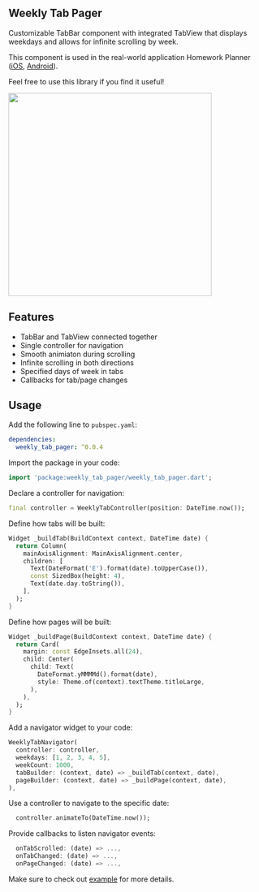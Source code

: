 ## Weekly Tab Pager

Customizable TabBar component with integrated TabView that displays weekdays and allows for infinite scrolling by week.

This component is used in the real-world application Homework Planner (<a href="https://apps.apple.com/app/id6479202666">iOS</a>, <a href="https://play.google.com/store/apps/details?id=com.indentix.homeworkplanner">Android</a>).

Feel free to use this library if you find it useful!

 <img src="https://raw.githubusercontent.com/npopok/weekly_tab_pager/main/demo.gif" height="400"/>

## Features

 - TabBar and TabView connected together
 - Single controller for navigation
 - Smooth animiaton during scrolling
 - Infinite scrolling in both directions 
 - Specified days of week in tabs
 - Callbacks for tab/page changes

## Usage

Add the following line to `pubspec.yaml`:

```yaml
dependencies:
  weekly_tab_pager: ^0.0.4
```
Import the package in your code:
```dart
import 'package:weekly_tab_pager/weekly_tab_pager.dart';
```

Declare a controller for navigation:
```dart
final controller = WeeklyTabController(position: DateTime.now());
```

Define how tabs will be built:
```dart
Widget _buildTab(BuildContext context, DateTime date) {
  return Column(
    mainAxisAlignment: MainAxisAlignment.center,
    children: [
      Text(DateFormat('E').format(date).toUpperCase()),
      const SizedBox(height: 4),
      Text(date.day.toString()),
    ],
  );
}
```

Define how pages will be built:
```dart
Widget _buildPage(BuildContext context, DateTime date) {
  return Card(
    margin: const EdgeInsets.all(24),
    child: Center(
      child: Text(
        DateFormat.yMMMMd().format(date),
        style: Theme.of(context).textTheme.titleLarge,
      ),
    ),
  );
}
```

Add a navigator widget to your code:
```dart
WeeklyTabNavigator(
  controller: controller,
  weekdays: [1, 2, 3, 4, 5],
  weekCount: 1000,
  tabBuilder: (context, date) => _buildTab(context, date),
  pageBuilder: (context, date) => _buildPage(context, date),
),
```

Use a controller to navigate to the specific date:
```dart
  controller.animateTo(DateTime.now());
```

Provide callbacks to listen navigator events:
```dart
  onTabScrolled: (date) => ...,
  onTabChanged: (date) => ...,
  onPageChanged: (date) => ...,
```

Make sure to check out [example](https://github.com/azalessky/weekly_tab_pager/tree/main/example) for more details.